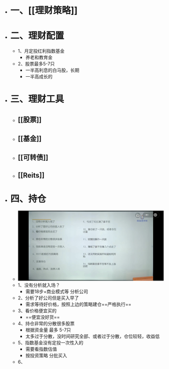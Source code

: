 - # 一、[[理财策略]]
- # 二、理财配置
	- 1、月定投红利指数基金
		- 养老和教育金
	- 2、股票最多5-7只
		- 一半高利息的白马股，长期
		- 一半高成长的
- # 三、理财工具
	- ## [[股票]]
	- ## [[基金]]
	- ## [[可转债]]
	- ## [[Reits]]
- # 四、持仓
	- ![image.png](../assets/image_1681189488977_0.png)
	- 1、没有分析就入场？
		- 需要18步+商业模式等 分析公司
	- 2、分析了好公司但是买入早了
		- 需求等待好价格，按照上边的策略建仓==严格执行==
	- 3、看价格便宜买的
		- ==便宜没好货==
	- 4、持仓非常的分散很多股票
		- 根据资金量 最多 5-7只
		- 太多过于分散，没时间研究全部、或者过于分散，仓位较轻，收益低
	- 5、指数基金没有定投一次性入的
		- 需要看指数估值
		- 按投资策略 分批买入
	- 6、